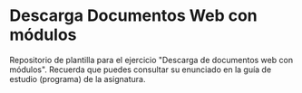 # Descarga Documentos Web con módulos

Repositorio de plantilla para el ejercicio "Descarga de documentos web con módulos". Recuerda que puedes consultar su enunciado en la guía de estudio (programa) de la asignatura.
